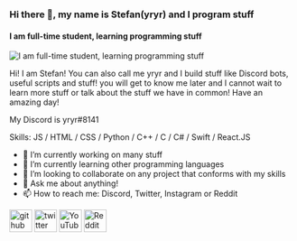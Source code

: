 ### Hi there 👋, my name is Stefan(yryr) and I program stuff
#### I am full-time student, learning programming stuff
![I am full-time student, learning programming stuff](https://cdn.discordapp.com/attachments/840604784519544885/932020822032408616/wallpaper.png)

Hi! I am Stefan! You can also call me yryr and I build stuff like Discord bots, useful scripts and stuff! you will get to know me later and I cannot wait to learn more stuff or talk about the stuff we have in common! Have an amazing day!

My Discord is yryr#8141

Skills: JS / HTML / CSS / Python / C++ / C / C# / Swift / React.JS

- 🔭 I’m currently working on many stuff 
- 🌱 I’m currently learning other programming languages  
- 👯 I’m looking to collaborate on any project that conforms with my skills 
- 💬 Ask me about anything! 
- 📫 How to reach me: Discord, Twitter, Instagram or Reddit 


[<img src='https://cdn.jsdelivr.net/npm/simple-icons@3.0.1/icons/github.svg' alt='github' height='40'>](https://github.com/itsjustyryr) [<img src='https://cdn.jsdelivr.net/npm/simple-icons@3.0.1/icons/twitter.svg' alt='twitter' height='40'>](https://twitter.com/yryr_osu)  [<img src='https://cdn.jsdelivr.net/npm/simple-icons@3.0.1/icons/youtube.svg' alt='YouTube' height='40'>](https://www.youtube.com/channel/itsjustyryr)  [<img src='https://cdn.jsdelivr.net/npm/simple-icons@3.0.1/icons/reddit.svg' alt='Reddit' height='40'>](https://www.reddit.com/user/itsjustyryr)  

